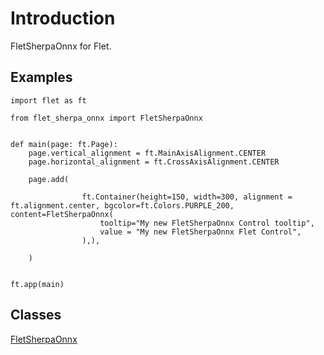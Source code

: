 # Introduction

FletSherpaOnnx for Flet.

## Examples

```
import flet as ft

from flet_sherpa_onnx import FletSherpaOnnx


def main(page: ft.Page):
    page.vertical_alignment = ft.MainAxisAlignment.CENTER
    page.horizontal_alignment = ft.CrossAxisAlignment.CENTER

    page.add(

                ft.Container(height=150, width=300, alignment = ft.alignment.center, bgcolor=ft.Colors.PURPLE_200, content=FletSherpaOnnx(
                    tooltip="My new FletSherpaOnnx Control tooltip",
                    value = "My new FletSherpaOnnx Flet Control", 
                ),),

    )


ft.app(main)
```

## Classes

[FletSherpaOnnx](FletSherpaOnnx.md)


